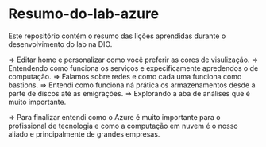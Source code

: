 # Resumo-do-lab-azure
Este repositório contém o resumo das lições aprendidas durante o desenvolvimento do lab na DIO.

=> Editar home e personalizar como você preferir as cores de visulização.
=> Entendendo como funciona os serviços e expecificamente apredendos o de computação.
=> Falamos sobre redes e como cada uma funciona como bastions.
=> Entendi como funciona ná prática os armazenamentos desde a parte de discos até as emigrações.
=> Explorando a aba de análises que é muito importante.

=> Para finalizar entendi como o Azure é muito importante para o profissional de tecnologia e como a computação em nuvem é o nosso aliado e principalmente de grandes empresas.
